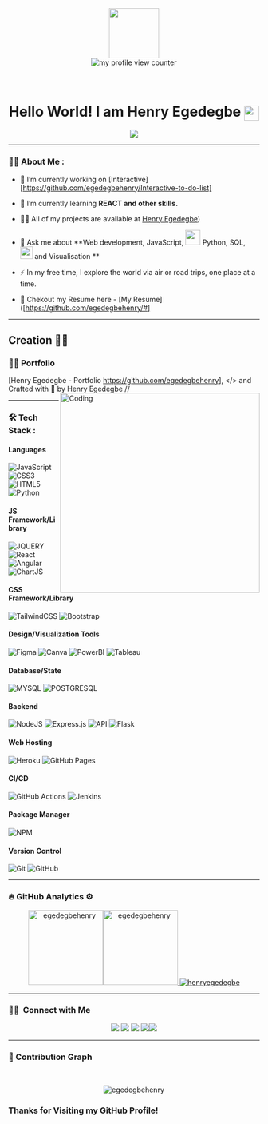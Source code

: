 <div id="header" align="center">
  <img src="https://media.giphy.com/media/M9gbBd9nbDrOTu1Mqx/giphy.gif" width="100"/>
</div>
<div align="center">
<img src="https://komarev.com/ghpvc/?username=egedegbehenry&style=flat-square&color=blue" alt="my profile view counter" />
</div>
<br>
<br>
<div align="center">
<h1>
  Hello World! I am Henry Egedegbe
  <img src="https://media.giphy.com/media/hvRJCLFzcasrR4ia7z/giphy.gif" width="30px" align="center"/>
</h1>
</div>
<p align="center">
  <img src="https://readme-typing-svg.herokuapp.com/?lines=Frontend+and+Backend+Software+Developer;+HTML,+CSS,+JavaScript;+Python,+Git.+GitHub;+and+other+skills." />
</p>

---

### :man_technologist: About Me :

- 🔭 I’m currently working on [Interactive][https://github.com/egedegbehenry/Interactive-to-do-list]

- 🌱 I’m currently learning **REACT and other skills.**

- 👨‍💻 All of my projects are available at [Henry Egedegbe](https://github.com/egedegbehenry?tab=repositories))

- 💬 Ask me about **Web development, JavaScript, <img src="https://media.giphy.com/media/WUlplcMpOCEmTGBtBW/giphy.gif" width="30"> Python, SQL, <img src="https://media.giphy.com/media/v1.Y2lkPTc5MGI3NjExajdsamhvZmw5NjdtaDZrdTI1OGtyOGRzeWtsa3M2NWZ1bnhoYTVkMSZlcD12MV9pbnRlcm5hbF9naWZfYnlfaWQmY3Q9Zw/dtB7kgF86VwZWY5Iee/giphy.gif" width="25" height="25"> and Visualisation **

- :zap: In my free time, I explore the world via air or road trips, one place at a time.

- 📄 Chekout my Resume here - [My Resume]([https://github.com/egedegbehenry/#]

<hr>

## Creation 👨‍💻

### 👨‍💻 Portfolio

[Henry Egedegbe - Portfolio https://github.com/egedegbehenry],
</> and Crafted with 💛 by Henry Egedegbe
//<img id="optionalstuff" alt="Coding" src="https://media.giphy.com/media/dWesBcTLavkZuG35MI/giphy.gif" width=400px align="right"/>

---

### :hammer_and_wrench: Tech Stack :

#### Languages

![JavaScript](https://img.shields.io/badge/-JavaScript-000?style=for-the-badge&logo=javascript)
![CSS3](https://img.shields.io/badge/-CSS3-000?style=for-the-badge&logo=css3)
![HTML5](https://img.shields.io/badge/-HTML5-000?style=for-the-badge&logo=html5)
![Python](https://img.shields.io/badge/-Python-000?style=for-the-badge&logo=python)

#### JS Framework/Library

![JQUERY](https://img.shields.io/badge/-JQUERY-000?style=for-the-badge&logo=jquery)
![React](https://img.shields.io/badge/-ReactJS-000?style=for-the-badge&logo=react)
![Angular](https://img.shields.io/badge/-AngularJS-000?style=for-the-badge&logo=angular)
![ChartJS](https://img.shields.io/badge/-CHART.JS-000?style=for-the-badge&logo=chart.js)

#### CSS Framework/Library

![TailwindCSS](https://img.shields.io/badge/-TailwindCSS-000?style=for-the-badge&logo=tailwind-css)
![Bootstrap](https://img.shields.io/badge/-Bootstrap-000?style=for-the-badge&logo=bootstrap)

#### Design/Visualization Tools

![Figma](https://img.shields.io/badge/-Figma-000?style=for-the-badge&logo=figma)
![Canva](https://img.shields.io/badge/-Canva-000?style=for-the-badge&logo=canva)
![PowerBI](https://img.shields.io/badge/-PowerBI-000?style=for-the-badge&logo=powerbi)
![Tableau](https://img.shields.io/badge/-Tableau-000?style=for-the-badge&logo=tableau)

#### Database/State

![MYSQL](https://img.shields.io/badge/-MYSQL-000?style=for-the-badge&logo=mysql)
![POSTGRESQL](https://img.shields.io/badge/-POSTGRESQL-000?style=for-the-badge&logo=postgresql)

#### Backend

![NodeJS](https://img.shields.io/badge/-NodeJS-000?style=for-the-badge&logo=node.js&logoColor=pink)
![Express.js](https://img.shields.io/badge/-ExpressJS-000?style=for-the-badge&logo=express)
![API](https://img.shields.io/badge/-API-000?style=for-the-badge&logo=fastapi)
![Flask](https://img.shields.io/badge/-FLASK-000?style=for-the-badge&logo=flask)

#### Web Hosting

![Heroku](https://img.shields.io/badge/-Heroku-000?style=for-the-badge&logo=heroku)
![GitHub Pages](https://img.shields.io/badge/-GitHub%20Pages-000?style=for-the-badge&logo=github)

#### CI/CD

![GitHub Actions](https://img.shields.io/badge/-github%20actions-000?style=for-the-badge&logo=githubactions)
![Jenkins](https://img.shields.io/badge/-jenkins-000?style=for-the-badge&logo=jenkins)

#### Package Manager

![NPM](https://img.shields.io/badge/-NPM-000?style=for-the-badge&logo=npm)

#### Version Control

![Git](https://img.shields.io/badge/-Git-000?style=for-the-badge&logo=git)
![GitHub](https://img.shields.io/badge/-GitHub-000?style=for-the-badge&logo=github)

---

### :fire:&nbsp;GitHub Analytics ⚙️

<p align="center">
<a href="https://github.com/egedegbehenry">
<img  src="https://github-readme-stats.vercel.app/api?username=egedegbehenry&show_icons=true&locale=en&theme=nightowl&hide_border=true" alt="egedegbehenry" height=150px /><img  src="https://github-readme-stats.vercel.app/api/top-langs?username=egedegbehenry&show_icons=true&locale=en&layout=compact&theme=nightowl&hide_border=true" alt="egedegbehenry" height=150px/>
  <img src="https://github-readme-streak-stats.herokuapp.com/?user=egedegbehenry&theme=nightowl&hide_border=true" alt="henryegedegbe"/>
</a>
</p>
<hr>

### 🤝🏻 &nbsp;Connect with Me

<p align="center">
<a href="https:/egedegbehenry.github.io/Personal-Profile/"><img src="https://img.shields.io/badge/-Website-00A5E9?style=flat&logo=googlechrome&logoColor=white"/></a>
<a href="mailto:egedegbehe@gmail.com"><img src="https://img.shields.io/badge/-Mail-D14836?style=flat&logo=Gmail&logoColor=white"/></a>
<a href="https://www.linkedin.com/in/henry-egedegbe-38763284"><img src="https://img.shields.io/badge/-LinkedIn-0077B5?style=flat&logo=Linkedin&logoColor=white"/></a>
<a href="https://github.com/egedegbehenry"><img src="https://img.shields.io/badge/-Github-E1306C?style=flat&logo=Github&logoColor=white"/></a><a href="https://twitter.com/HenryEgedegbe"><img src="https://img.shields.io/badge/-Twitter-42C3F7?style=flat&logo=twitter&logoColor=white"/></a>
</p>

<hr>

### 🤖 Contribution Graph 

<br>

<p align="center">
<img src="https://github-readme-activity-graph.vercel.app/graph?username=egedegbehenry&theme=react-dark&hide_border=true" alt="egedegbehenry"/>
</p>

### Thanks for Visiting my GitHub Profile!
